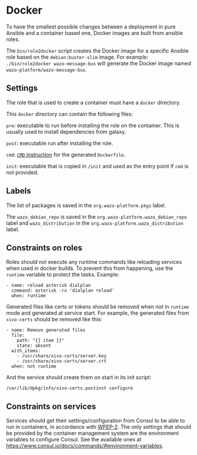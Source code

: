# Docker

To have the smallest possible changes between a deployment in pure
Ansible and a container based one, Docker images are built from
ansible roles.

The `bin/role2docker` script creates the Docker image for a specific Ansible
role based on the `debian:buster-slim` image. For example: `./bin/role2docker
wazo-message-bus` will generate the Docker image named
`wazo-platform/wazo-message-bus`.

## Settings

The role that is used to create a container must have a `docker` directory.

This `docker` directory can contain the following files:

`pre`: executable to run before installing the role on the
container. This is usually used to install dependencies from galaxy.

`post`: executable run after installing the role.

`cmd`: [`CMD` instruction](https://docs.docker.com/engine/reference/builder/#cmd)
for the generated `Dockerfile`.

`init`: executable that is copied in `/init` and used as the entry
point if `cmd` is not provided.

## Labels

The list of packages is saved in the `org.wazo-platform.pkgs` label.

The `wazo_debian_repo` is saved in the
`org.wazo-platform.wazo_debian_repo` label and `wazo_distribution` in
the `org.wazo-platform.wazo_distribution` label.

## Constraints on roles

Roles should not execute any runtime commands like reloading services
when used in docker builds. To prevent this from happening, use the
`runtime` variable to protect the tasks. Example:

```
- name: reload asterisk dialplan
  command: asterisk -rx 'dialplan reload'
  when: runtime
```

Generated files like certs or tokens should be removed when not in
`runtime` mode and generated at service start. For example, the
generated files from `xivo-certs` should be removed like this:

```
- name: Remove generated files
  file:
    path: "{{ item }}"
    state: absent
  with_items:
    - /usr/share/xivo-certs/server.key
    - /usr/share/xivo-certs/server.crt
  when: not runtime
```

And the service should create them on start in its init script:

```
/var/lib/dpkg/info/xivo-certs.postinst configure
```

## Constraints on services

Services should get their settings/configuration from Consul to be able to run
in containers, in accordance with
[WPEP-2](https://github.com/wazo-platform/wpep). The only settings that should
be provided by the container management system are the environment variables to
configure Consul. See the available ones at
https://www.consul.io/docs/commands/#environment-variables.
